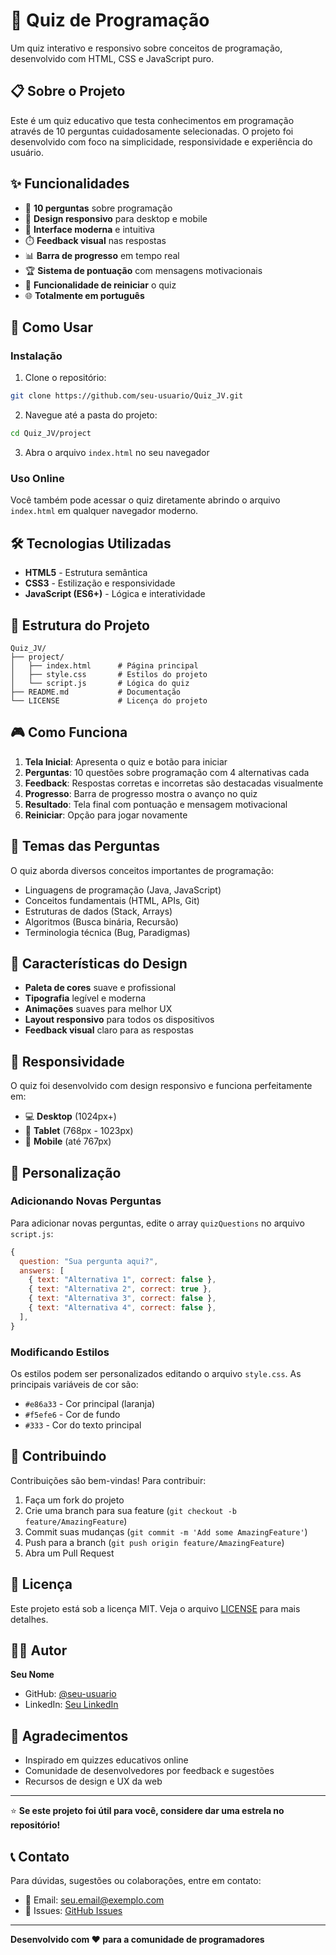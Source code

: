# 🧠 Quiz de Programação

Um quiz interativo e responsivo sobre conceitos de programação, desenvolvido com HTML, CSS e JavaScript puro.

## 📋 Sobre o Projeto

Este é um quiz educativo que testa conhecimentos em programação através de 10 perguntas cuidadosamente selecionadas. O projeto foi desenvolvido com foco na simplicidade, responsividade e experiência do usuário.

## ✨ Funcionalidades

- 🎯 **10 perguntas** sobre programação
- 📱 **Design responsivo** para desktop e mobile
- 🎨 **Interface moderna** e intuitiva
- ⏱️ **Feedback visual** nas respostas
- 📊 **Barra de progresso** em tempo real
- 🏆 **Sistema de pontuação** com mensagens motivacionais
- 🔄 **Funcionalidade de reiniciar** o quiz
- 🌐 **Totalmente em português**

## 🚀 Como Usar

### Instalação

1. Clone o repositório:
```bash
git clone https://github.com/seu-usuario/Quiz_JV.git
```

2. Navegue até a pasta do projeto:
```bash
cd Quiz_JV/project
```

3. Abra o arquivo `index.html` no seu navegador

### Uso Online

Você também pode acessar o quiz diretamente abrindo o arquivo `index.html` em qualquer navegador moderno.

## 🛠️ Tecnologias Utilizadas

- **HTML5** - Estrutura semântica
- **CSS3** - Estilização e responsividade
- **JavaScript (ES6+)** - Lógica e interatividade

## 📁 Estrutura do Projeto

```
Quiz_JV/
├── project/
│   ├── index.html      # Página principal
│   ├── style.css       # Estilos do projeto
│   └── script.js       # Lógica do quiz
├── README.md           # Documentação
└── LICENSE             # Licença do projeto
```

## 🎮 Como Funciona

1. **Tela Inicial**: Apresenta o quiz e botão para iniciar
2. **Perguntas**: 10 questões sobre programação com 4 alternativas cada
3. **Feedback**: Respostas corretas e incorretas são destacadas visualmente
4. **Progresso**: Barra de progresso mostra o avanço no quiz
5. **Resultado**: Tela final com pontuação e mensagem motivacional
6. **Reiniciar**: Opção para jogar novamente

## 🎯 Temas das Perguntas

O quiz aborda diversos conceitos importantes de programação:

- Linguagens de programação (Java, JavaScript)
- Conceitos fundamentais (HTML, APIs, Git)
- Estruturas de dados (Stack, Arrays)
- Algoritmos (Busca binária, Recursão)
- Terminologia técnica (Bug, Paradigmas)

## 🎨 Características do Design

- **Paleta de cores** suave e profissional
- **Tipografia** legível e moderna
- **Animações** suaves para melhor UX
- **Layout responsivo** para todos os dispositivos
- **Feedback visual** claro para as respostas

## 📱 Responsividade

O quiz foi desenvolvido com design responsivo e funciona perfeitamente em:

- 💻 **Desktop** (1024px+)
- 📱 **Tablet** (768px - 1023px)
- 📱 **Mobile** (até 767px)

## 🔧 Personalização

### Adicionando Novas Perguntas

Para adicionar novas perguntas, edite o array `quizQuestions` no arquivo `script.js`:

```javascript
{
  question: "Sua pergunta aqui?",
  answers: [
    { text: "Alternativa 1", correct: false },
    { text: "Alternativa 2", correct: true },
    { text: "Alternativa 3", correct: false },
    { text: "Alternativa 4", correct: false },
  ],
}
```

### Modificando Estilos

Os estilos podem ser personalizados editando o arquivo `style.css`. As principais variáveis de cor são:

- `#e86a33` - Cor principal (laranja)
- `#f5efe6` - Cor de fundo
- `#333` - Cor do texto principal

## 🤝 Contribuindo

Contribuições são bem-vindas! Para contribuir:

1. Faça um fork do projeto
2. Crie uma branch para sua feature (`git checkout -b feature/AmazingFeature`)
3. Commit suas mudanças (`git commit -m 'Add some AmazingFeature'`)
4. Push para a branch (`git push origin feature/AmazingFeature`)
5. Abra um Pull Request

## 📄 Licença

Este projeto está sob a licença MIT. Veja o arquivo [LICENSE](LICENSE) para mais detalhes.

## 👨‍💻 Autor

**Seu Nome**
- GitHub: [@seu-usuario](https://github.com/seu-usuario)
- LinkedIn: [Seu LinkedIn](https://linkedin.com/in/seu-perfil)

## 🙏 Agradecimentos

- Inspirado em quizzes educativos online
- Comunidade de desenvolvedores por feedback e sugestões
- Recursos de design e UX da web

---

⭐ **Se este projeto foi útil para você, considere dar uma estrela no repositório!**

## 📞 Contato

Para dúvidas, sugestões ou colaborações, entre em contato:

- 📧 Email: seu.email@exemplo.com
- 🐛 Issues: [GitHub Issues](https://github.com/seu-usuario/Quiz_JV/issues)

---

**Desenvolvido com ❤️ para a comunidade de programadores**